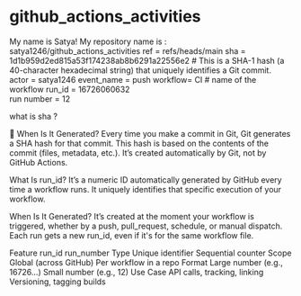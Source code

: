 # github_actions_activities

My name is Satya!
My repository name is : satya1246/github_actions_activities
ref = refs/heads/main
sha = 1d1b959d2ed815a53f174238ab8b6291a22556e2   #  This is a SHA-1 hash (a 40-character hexadecimal string) that uniquely identifies a Git commit.
actor = satya1246
event_name = push
workflow= CI   # name of the workflow 
run_id = 16726060632   
run number = 12

what is sha ?

🧠 When Is It Generated?
Every time you make a commit in Git, Git generates a SHA hash for that commit.
This hash is based on the contents of the commit (files, metadata, etc.).
It’s created automatically by Git, not by GitHub Actions.


 What Is run_id?
It’s a numeric ID automatically generated by GitHub every time a workflow runs.
It uniquely identifies that specific execution of your workflow.

 When Is It Generated?
It’s created at the moment your workflow is triggered, whether by a push, pull_request, schedule, or manual dispatch.
Each run gets a new run_id, even if it's for the same workflow file.

Feature	           run_id	                                    run_number
Type	            Unique identifier	                         Sequential counter
Scope	            Global (across GitHub)	                    Per workflow in a repo
Format	        Large number (e.g., 16726...)	                Small number (e.g., 12)
Use Case	       API calls, tracking, linking	                Versioning, tagging builds



